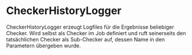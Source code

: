 # CheckerHistoryLogger
CheckerHistoryLogger erzeugt Logfiles für die Ergebnisse beliebiger Checker.
Wird selbst als Checker im Job definiert und ruft seinerseits den tatsächlichen Checker als Sub-Checker auf,
dessen Name in den Parametern übergeben wurde.
